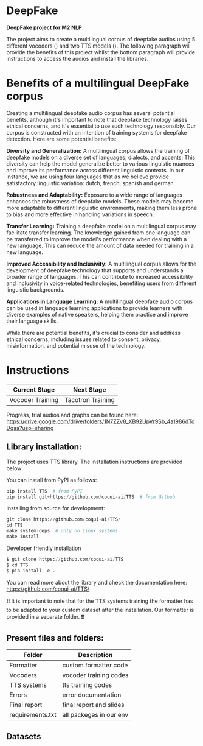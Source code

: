 # DeepFake

**DeepFake project for M2 NLP**

The project aims to create a multilingual corpus of deepfake audios using 5 different vocoders () and two TTS models (). The following paragraph will provide the benefits of this project whilst the bottom paragraph will provide instructions to access the audios and install the libraries. 

# Benefits of a multilingual DeepFake corpus

Creating a multilingual deepfake audio corpus has several potential benefits, although it's important to note that deepfake technology raises ethical concerns, and it's essential to use such technology responsibly. Our corpus is constructed with an intention of training systems for deepfake detection. Here are some potential benefits:

**Diversity and Generalization:**
A multilingual corpus allows the training of deepfake models on a diverse set of languages, dialects, and accents. This diversity can help the model generalize better to various linguistic nuances and improve its performance across different linguistic contexts. In our instance, we are using four languages that as we believe provide satisfactory linguistic variation: dutch, french, spanish and german. 

**Robustness and Adaptability:**
Exposure to a wide range of languages enhances the robustness of deepfake models. These models may become more adaptable to different linguistic environments, making them less prone to bias and more effective in handling variations in speech.

**Transfer Learning:**
Training a deepfake model on a multilingual corpus may facilitate transfer learning. The knowledge gained from one language can be transferred to improve the model's performance when dealing with a new language. This can reduce the amount of data needed for training in a new language.

**Improved Accessibility and Inclusivity:**
A multilingual corpus allows for the development of deepfake technology that supports and understands a broader range of languages. This can contribute to increased accessibility and inclusivity in voice-related technologies, benefiting users from different linguistic backgrounds.

**Applications in Language Learning:**
A multilingual deepfake audio corpus can be used in language learning applications to provide learners with diverse examples of native speakers, helping them practice and improve their language skills.

While there are potential benefits, it's crucial to consider and address ethical concerns, including issues related to consent, privacy, misinformation, and potential misuse of the technology.

# Instructions

| Current Stage         | Next Stage              |
| ----------------------| ----------------------- |
| Vocoder Training      | Tacotron Training       |

Progress, trial audios and graphs can be found here: https://drive.google.com/drive/folders/1N7ZZv8_XB92UpVr9Sb_4a1986dToDqaa?usp=sharing

## Library installation:

The project uses TTS library. The installation instructions are provided below:

You can install from PyPI as follows:

```python
pip install TTS  # from PyPI
pip install git+https://github.com/coqui-ai/TTS  # from Github
```
Installing from source for development: 

```python
git clone https://github.com/coqui-ai/TTS/
cd TTS
make system-deps  # only on Linux systems.
make install
```
Developer friendly installation

```python
$ git clone https://github.com/coqui-ai/TTS
$ cd TTS
$ pip install -e .
```
You can read more about the library and check the documentation here: https://github.com/coqui-ai/TTS/ 

:exclamation::exclamation: It is important to note that for the TTS systems training the formatter has to be adapted to your custom dataset after the installation. Our formatter is provided in a separate folder. :exclamation::exclamation:

## Present files and folders: 

| **Folder**          | **Description**        |
| --------------------| -----------------------|
| Formatter           | custom formatter code  |
| Vocoders            | vocoder training codes |
| TTS systems         | tts training codes     |
| Errors              | error documentation    |
| Final report        | final report and slides|
| requirements.txt    | all packeges in our env|


## Datasets
